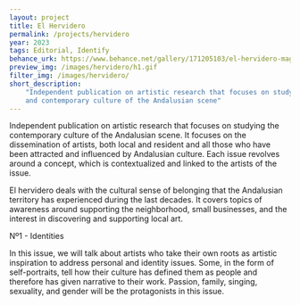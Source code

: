 ```yaml
---
layout: project
title: El Hervidero
permalink: /projects/hervidero
year: 2023
tags: Editorial, Identify
behance_urk: https://www.behance.net/gallery/171205103/el-hervidero-magazine-Editorial
preview_img: /images/hervidero/h1.gif
filter_img: /images/hervidero/
short_description: 
    "Independent publication on artistic research that focuses on studying the creation 
    and contemporary culture of the Andalusian scene"
---
```


Independent publication on artistic research that focuses on studying the contemporary 
culture of the Andalusian scene. It focuses on the dissemination of artists, both local 
and resident and all those who have been attracted and influenced by Andalusian culture. 
Each issue revolves around a concept, which is contextualized and linked to the artists 
of the issue.

El hervidero deals with the cultural sense of belonging that the Andalusian territory has 
experienced during the last decades. It covers topics of awareness around supporting the
neighborhood, small businesses, and the interest in discovering and supporting local art.

Nº1 - Identities

In this issue, we will talk about artists who take their own roots as artistic inspiration 
to address personal and identity issues. Some, in the form of self-portraits, tell how their 
culture has defined them as people and therefore has given narrative to their work. Passion, 
family, singing, sexuality, and gender will be the protagonists in this issue.